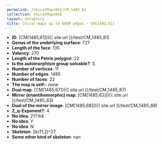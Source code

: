 ```yaml
--- 
 permalink: /chiralMaps6kE/CM_1485_61 
 collection: chiralMaps6kE
 layout: dataEntry
 title: Chiral maps up to 6000 edges - CM[1485;61]
---
```


- **ID**: [CM[1485;61]]({{ site.url }}/test/CM_1485_61)
- **Genus of the underlying surface**: 727
- **Length of the face**: 135
- **Valency**: 270
- **Length of the Petrie polygon**: 22
- **Is the automorphism group solvable?**: S
- **Number of vertices**: 11
- **Number of edges**: 1485
- **Number of faces**: 22
- **The map is self-**: none
- **Dual map**: [CM[1485;67]]({{ site.url }}/test/CM_1485_67)
- **Mirror (enantihomorphic) map**: [CM[1485;63]]({{ site.url }}/test/CM_1485_63)
- **Dual of the mirror image**: [CM[1485;68]]({{ site.url }}/test/CM_1485_68)
- **Z_q-Exponent?**: 4
- **No idea**:  217:64
- **No idea**: Y
- **No idea**: N
- **Skeleton**: Sk(11;2)^27
- **Some other kind of skeleton**: nan
